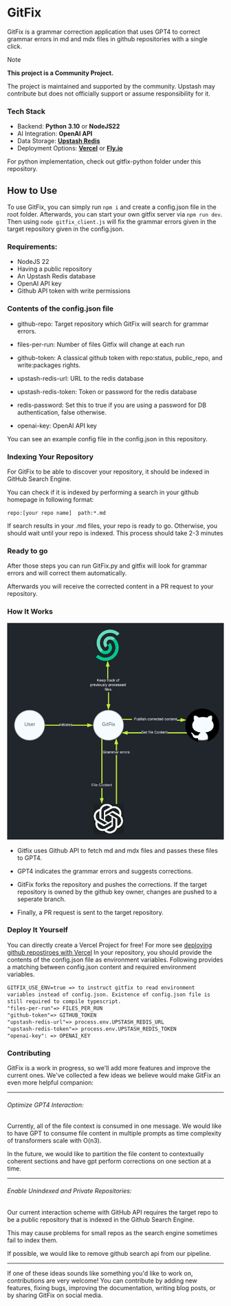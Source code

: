 # GitFix

GitFix is a grammar correction application that uses GPT4 to correct grammar errors in md and mdx files in github repositories with a single click.

> [!NOTE]  
> **This project is a Community Project.**
>
> The project is maintained and supported by the community. Upstash may contribute but does not officially support or assume responsibility for it.

### Tech Stack

- Backend: **Python 3.10** or **NodeJS22**
- AI Integration: **OpenAI API**
- Data Storage: **[Upstash Redis](https://upstash.com/docs/redis/overall/getstarted)**
- Deployment Options: **[Vercel](https://vercel.com)** or **[Fly.io](https://fly.io)**

For python implementation, check out gitfix-python folder under this repository.

## How to Use
 To use GitFix, you can simply run `npm i` and create a config.json file in the root folder. 
 Afterwards, you can start your own gitfix server via `npm run dev`.
 Then using `node gitfix_client.js` will fix the grammar errors given in the target repository given in the config.json.

### Requirements:

 - NodeJS 22
 - Having a public repository
 - An Upstash Redis database
 - OpenAI API key
 - Github API token with write permissions

### Contents of the config.json file

- github-repo: Target repository which GitFix will search for grammar errors.

- files-per-run: Number of files Gitfix will change at each run 

- github-token: A classical github token with repo:status, public_repo, and write:packages rights.

- upstash-redis-url: URL to the redis database

- upstash-redis-token: Token or password for the redis database

- redis-password: Set this to true if you are using a password for DB authentication, false otherwise.

- openai-key: OpenAI API key

 You can see an example config file in the config.json in this repository.

### Indexing Your Repository

For GitFix to be able to discover your repository, it should be indexed in GitHub Search Engine. 

You can check if it is indexed by performing a search in your github homepage in following format:

```
repo:[your repo name]  path:*.md
```

If search results in your .md files, your repo is ready to go. Otherwise, you should wait until your repo is indexed. This process should take 2-3 minutes

### Ready to go

 After those steps you can run GitFix.py and gitfix will look for grammar errors and will correct them automatically. 

 Afterwards you will receive the corrected content in a PR request to your repository.

### How It Works

<img src="./static/interaction_diagram.png" width="700">

- Gitfix uses Github API to fetch md and mdx files and passes these files to GPT4.

- GPT4 indicates the grammar errors and suggests corrections.

- GitFix forks the repository and pushes the corrections. If the target repository is owned by the github key owner, changes are pushed to a seperate branch.

- Finally, a PR request is sent to the target repository.

### Deploy It Yourself

You can directly create a Vercel Project for free! For more see [deploying github repostiroes with Vercel](https://vercel.com/docs/deployments/git)
In your repository, you should provide the contents of the config.json file as environment variables.
Following provides a matching between config.json content and required environment variables.

```
GITFIX_USE_ENV=true => to instruct gitfix to read environment variables instead of config.json. Existence of config.json file is still required to compile typescript.
"files-per-run"=> FILES_PER_RUN
"github-token"=> GITHUB_TOKEN
"upstash-redis-url"=> process.env.UPSTASH_REDIS_URL
"upstash-redis-token"=> process.env.UPSTASH_REDIS_TOKEN
"openai-key": => OPENAI_KEY
```

### Contributing

GitFix is a work in progress, so we'll add more features and improve the current ones. We've collected a few ideas we believe would make GitFix an even more helpful companion:

---

###### Optimize GPT4 Interaction:

Currently, all of the file context is consumed in one message. We would like to have GPT to consume file content in multiple prompts as time complexity of transformers scale with O(n3). 

In the future, we would like to partition the file content to contextually coherent sections and have gpt perform corrections on one section at a time.

---

###### Enable Unindexed and Private Repositories:

Our current interaction scheme with GitHub API requires the target repo to be a public repository that is indexed in the Github Search Engine. 

This may cause problems for small repos as the search engine sometimes fail to index them.

If possible, we would like to remove github search api from our pipeline.


---

If one of these ideas sounds like something you'd like to work on, contributions are very welcome! You can contribute by adding new features, fixing bugs, improving the documentation, writing blog posts, or by sharing GitFix on social media.




